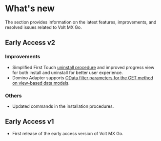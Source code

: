 # What's new

The section provides information on the latest features, improvements, and resolved issues related to Volt MX Go. 

## Early Access v2

### Improvements

- Simplified First Touch [uninstall procedure](../howto/uninstallfirsttouch.md) and improved progress view for both install and uninstall for better user experience.
- Domino Adapter supports [OData filter parameters for the GET method on view-based data models](../topicguides/dominoadapter.md#supported-odata-filter-parameters-view-based-get).

### Others

- Updated commands in the installation procedures. 
## Early Access v1

- First release of the early access version of Volt MX Go.
